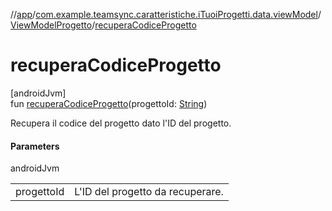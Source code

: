 //[app](../../../index.md)/[com.example.teamsync.caratteristiche.iTuoiProgetti.data.viewModel](../index.md)/[ViewModelProgetto](index.md)/[recuperaCodiceProgetto](recupera-codice-progetto.md)

# recuperaCodiceProgetto

[androidJvm]\
fun [recuperaCodiceProgetto](recupera-codice-progetto.md)(progettoId: [String](https://kotlinlang.org/api/latest/jvm/stdlib/kotlin/-string/index.html))

Recupera il codice del progetto dato l'ID del progetto.

#### Parameters

androidJvm

| | |
|---|---|
| progettoId | L'ID del progetto da recuperare. |
